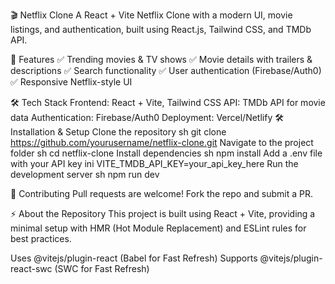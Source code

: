 🎬 Netflix Clone
A React + Vite Netflix Clone with a modern UI, movie listings, and authentication, built using React.js, Tailwind CSS, and TMDb API.

🚀 Features
✅ Trending movies & TV shows
✅ Movie details with trailers & descriptions
✅ Search functionality
✅ User authentication (Firebase/Auth0)
✅ Responsive Netflix-style UI

🛠️ Tech Stack
Frontend: React + Vite, Tailwind CSS
API: TMDb API for movie data
Authentication: Firebase/Auth0
Deployment: Vercel/Netlify
🛠️ Installation & Setup
Clone the repository
sh
git clone https://github.com/yourusername/netflix-clone.git
Navigate to the project folder
sh
cd netflix-clone
Install dependencies
sh
npm install
Add a .env file with your API key
ini
VITE_TMDB_API_KEY=your_api_key_here
Run the development server
sh
npm run dev

🤝 Contributing
Pull requests are welcome! Fork the repo and submit a PR.

⚡ About the Repository
This project is built using React + Vite, providing a minimal setup with HMR (Hot Module Replacement) and ESLint rules for best practices.

Uses @vitejs/plugin-react (Babel for Fast Refresh)
Supports @vitejs/plugin-react-swc (SWC for Fast Refresh)
